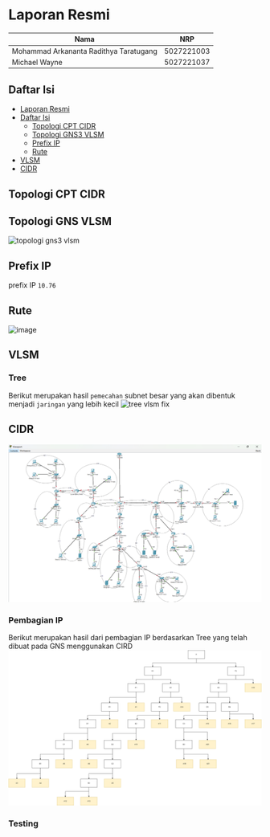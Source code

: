 # Laporan Resmi

| Nama                                    | NRP        |
| --------------------------------------- | ---------- |
| Mohammad Arkananta Radithya Taratugang  | 5027221003 |
| Michael Wayne                           | 5027221037 |

## Daftar Isi

- [Laporan Resmi](#laporan-resmi)
- [Daftar Isi](#daftar-isi)
  - [Topologi CPT CIDR](#topologi-cpt-cidr)
  - [Topologi GNS3 VLSM](#topologi-gns-vlsm)
  - [Prefix IP](#prefix-ip)
  - [Rute](#rute)
- [VLSM](#vlsm)
- [CIDR](#cidr)
## Topologi CPT CIDR

## Topologi GNS VLSM
![topologi gns3 vlsm](https://github.com/radithyaarka/Jarkom-Modul-4-IT25-2024/assets/143694651/f9faf81b-efbf-4b2c-a1f6-eb02981793b4)

## Prefix IP

prefix IP `10.76`

## Rute
![image](https://github.com/radithyaarka/Jarkom-Modul-4-IT25-2024/assets/143694651/38d5ba97-cf68-447e-be5b-774c2134bee7)

## VLSM

### Tree
Berikut merupakan hasil `pemecahan` subnet besar yang akan dibentuk menjadi `jaringan` yang lebih kecil
![tree vlsm fix](https://github.com/radithyaarka/Jarkom-Modul-4-IT25-2024/assets/143694651/be3f47bc-ee52-4096-8337-a98312afbae8)

## CIDR
![image](./images/cidr_1.png)

### Pembagian IP

Berikut merupakan hasil dari pembagian IP berdasarkan Tree yang telah dibuat pada GNS menggunakan CIRD
![image](./images/cidr_2.png)

### Testing
